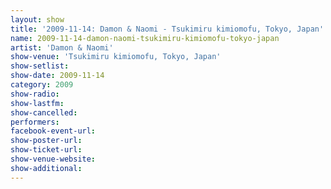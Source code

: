 ```yaml
---
layout: show
title: '2009-11-14: Damon & Naomi - Tsukimiru kimiomofu, Tokyo, Japan'
name: 2009-11-14-damon-naomi-tsukimiru-kimiomofu-tokyo-japan
artist: 'Damon & Naomi'
show-venue: 'Tsukimiru kimiomofu, Tokyo, Japan'
show-setlist: 
show-date: 2009-11-14
category: 2009
show-radio: 
show-lastfm: 
show-cancelled: 
performers: 
facebook-event-url: 
show-poster-url: 
show-ticket-url: 
show-venue-website: 
show-additional: 
---
```


